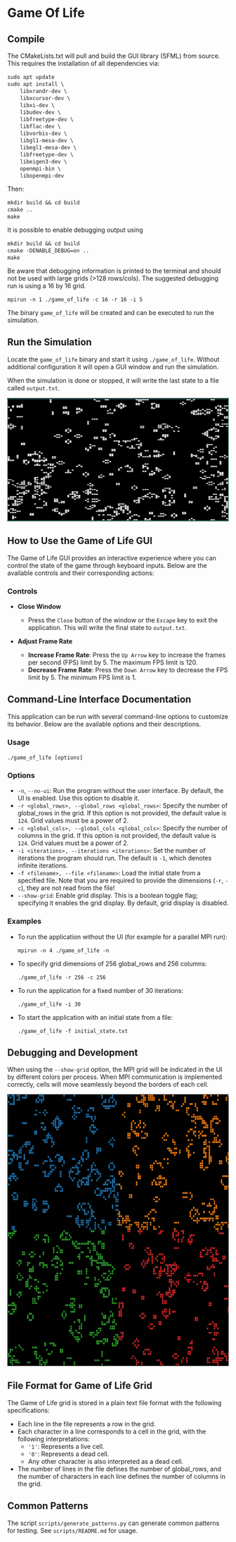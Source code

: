 # Game Of Life

## Compile 

The CMakeLists.txt will pull and build the GUI library (SFML) from source. This requires the
installation of all dependencies via: 

```
sudo apt update
sudo apt install \
    libxrandr-dev \
    libxcursor-dev \
    libxi-dev \
    libudev-dev \
    libfreetype-dev \
    libflac-dev \
    libvorbis-dev \
    libgl1-mesa-dev \
    libegl1-mesa-dev \
    libfreetype-dev \ 
    libeigen3-dev \
    openmpi-bin \
    libopenmpi-dev
```


Then: 

```
mkdir build && cd build
cmake .. 
make
```

It is possible to enable debugging output using 

```
mkdir build && cd build
cmake -DENABLE_DEBUG=on .. 
make
```

Be aware that debugging information is printed to the terminal and should not be
used with large grids (>128 rows/cols). The suggested debugging run is using a 
16 by 16 grid.

``` 
mpirun -n 1 ./game_of_life -c 16 -r 16 -i 5 
```

The binary `game_of_life` will be created and can be executed to run the simulation.

## Run the Simulation 

Locate the `game_of_life` binary and start it using `./game_of_life`. Without additional 
configuration it will open a GUI window and run the simulation.

When the simulation is done or stopped, it will write the last state to a file called 
`output.txt`. 

![Example window with game state](assets/game_example1.png)

## How to Use the Game of Life GUI

The Game of Life GUI provides an interactive experience where you can control the state of the game through keyboard inputs. Below are the available controls and their corresponding actions:

### Controls

- **Close Window**
  - Press the `Close` button of the window or the `Escape` key to exit the application. 
  This will write the final state to `output.txt`.

- **Adjust Frame Rate**
  - **Increase Frame Rate**: Press the `Up Arrow` key to increase the frames per second (FPS) limit by 5. The maximum FPS limit is 120.
  - **Decrease Frame Rate**: Press the `Down Arrow` key to decrease the FPS limit by 5. The minimum FPS limit is 1.

## Command-Line Interface Documentation

This application can be run with several command-line options to customize its behavior. Below are the available options and their descriptions.

### Usage

```shell
./game_of_life [options]
```

### Options
- `-n`, `--no-ui`: Run the program without the user interface. By default, the UI is enabled. Use this option to disable it.
- `-r <global_rows>, --global_rows <global_rows>`: Specify the number of global_rows in the grid. If this option is not provided, the default value is `124`. Grid values must be a power of 2.
- `-c <global_cols>, --global_cols <global_cols>`: Specify the number of columns in the grid. If this option is not provided, the default value is `124`. Grid values must be a power of 2.
- `-i <iterations>, --iterations <iterations>`: Set the number of iterations the program should run. The default is `-1`, which denotes infinite iterations.
- `-f <filename>, --file <filename>`: Load the initial state from a specified file. Note that
  you are required to provide the dimensions (`-r`, `-c`), they are not read from the file!
- `--show-grid`: Enable grid display. This is a boolean toggle flag; specifying it enables the grid display. By default, grid display is disabled.
 
### Examples

- To run the application without the UI (for example for a parallel MPI run):

  ```shell
  mpirun -n 4 ./game_of_life -n
  ```

- To specify grid dimensions of 256 global_rows and 256 columns:

  ```shell
  ./game_of_life -r 256 -c 256
  ```

- To run the application for a fixed number of 30 iterations:

  ```shell
  ./game_of_life -i 30
  ```

- To start the application with an initial state from a file:

  ```shell
  ./game_of_life -f initial_state.txt
  ```
  
## Debugging and Development 

When using the `--show-grid` option, the MPI grid will be indicated in the UI by 
different colors per process. When MPI communication is implemented correctly,
cells will move seamlessly beyond the borders of each cell.

![img.png](assets/img.png)



## File Format for Game of Life Grid

The Game of Life grid is stored in a plain text file format with the following specifications:

- Each line in the file represents a row in the grid.
- Each character in a line corresponds to a cell in the grid, with the following interpretations:
  - `'1'`: Represents a live cell.
  - `'0'`: Represents a dead cell.
  - Any other character is also interpreted as a dead cell.
- The number of lines in the file defines the number of global_rows, and the number of characters in each line defines the number of columns in the grid.

## Common Patterns

The script `scripts/generate_patterns.py` can generate common patterns for testing. See `scripts/README.md` for usage.
